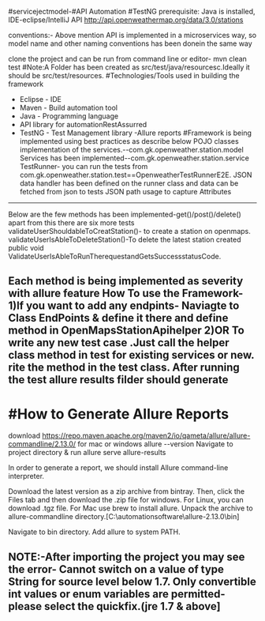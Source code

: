 #servicejectmodel-#API Automation #TestNG
prerequisite: Java is installed, IDE-eclipse/IntelliJ
API http://api.openweathermap.org/data/3.0/stations

conventions:- Above mention API is implemented in a microservices way, so model name and other naming conventions has been donein the same way

clone the project and can be run from command line or editor- mvn clean test
#Note:A Folder has been created as src/test/java/resourcesc.Ideally it should be src/test/resources.
#Technologies/Tools used in building the framework
- Eclipse - IDE
- Maven - Build automation tool
- Java - Programming language
- API library for automationRestAssurred
- TestNG - Test Management library
-Allure reports
#Framework is being implemented using best practices as describe below
POJO classes implementation of the services.--com.gk.openweather.station.model
Services has been implemented--com.gk.openweather.station.service
TestRunner- you can run the tests from com.gk.openweather.station.test==OpenweatherTestRunnerE2E.
JSON data handler has been defined on the runner class and data can be fetched from json to tests
JSON path usage to capture Attributes
-----------------------------------------------------------------------------------------------
Below are the few methods has been implemented-get()/post()/delete() apart from this there are six more tests
validateUserShouldableToCreatStation()- to create a station on openmaps.
validateUserIsAbleToDeleteStation()-To delete the latest station created
public void ValidateUserIsAbleToRunTherequestandGetsSuccessstatusCode.

Each method is being implemented as severity with allure feature 
How To use the Framework-
1)If you want to add any endpints- Naviagte to Class EndPoints & define it there and define method in OpenMapsStationApihelper
2)OR To write any new test case .Just call the helper class method in test for existing services or new.
rite the method in the test class.
After running the test allure results filder should generate
-------------------------------
#How to Generate Allure Reports
===============================
download https://repo.maven.apache.org/maven2/io/qameta/allure/allure-commandline/2.13.0/ for mac or windows
allure --version
Navigate to project directory & run allure serve allure-results

In order to generate a report, we should install Allure command-line interpreter.

Download the latest version as a zip archive from bintray.
Then, click the Files tab and then download the .zip file for windows. For Linux, you can download .tgz file. For Mac use brew to install allure.
Unpack the archive to allure-commandline directory.[C:\automationsoftware\allure-2.13.0\bin]

Navigate to bin directory.
Add allure to system PATH.

NOTE:-After importing the project you may see the error- Cannot switch on a value of type String for source level below 1.7. Only convertible int values or enum variables are permitted- please select the quickfix.(jre 1.7 & above]
-
